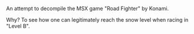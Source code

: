 An attempt to decompile the MSX game "Road Fighter" by Konami.

Why? To see how one can legitimately reach the snow level when racing in "Level B".
